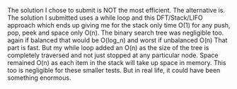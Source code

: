 The solution I chose to submit is NOT the most efficient. The alternative is. The solution I submitted uses a while loop and this DFT/Stack/LIFO approach which ends up giving me for the stack only time O(1) for any push, pop, peek and space only O(n). The binary search tree was negligible too. again if balanced that would be O(log_n) and worst if unbalanced O(n) That part is fast. But my while loop added an O(n) as the size of the tree is completely traversed and not just stopped at any particular node. Space remained O(n) as each item in the stack will take up space in memory. This too is negligible for these smaller tests. But in real life, it could have been something enormous.